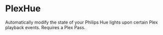 # PlexHue
Automatically modify the state of your Philips Hue lights upon certain Plex playback events. Requires a Plex Pass.
